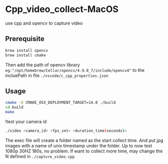 # Cpp_video_collect-MacOS
use cpp and opencv to capture video
## Prerequisite
```bash
brew install opencv
brew install cmake
```
Then add the path of opencv library `eg:"/opt/homebrew/Cellar/opencv/4.9.0_7/include/opencv4"` to the incluePath in file `./vscode/c_cpp_properties.json`
## Usage
```bash
cmake -D CMAKE_OSX_DEPLOYMENT_TARGET=14.0 ./build 
cd build
make
```
!test your camera id
```bash
./video <camera_id> <fps_set> <duration_time(seconds)>
```
The exec file will create a folder named as the start collect time. And put jpg images with a name of unix timestamp under the folder.
Up to now test 1080p 30HZ 180s, no problem.
If want to collect more time, may change the N defined in `./capture_video.cpp`     